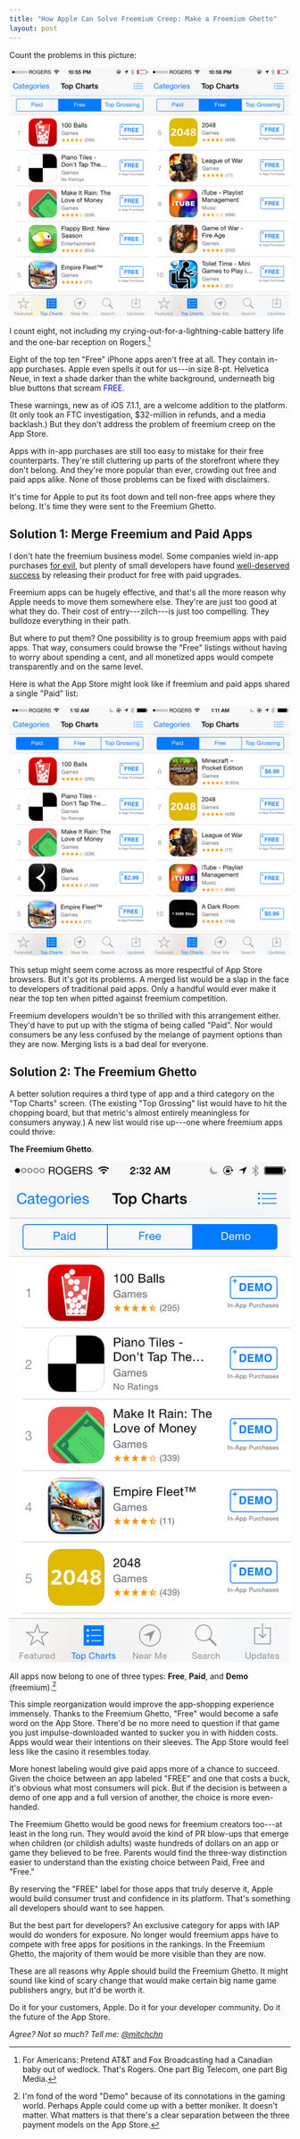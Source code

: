 ```yaml
---
title: "How Apple Can Solve Freemium Creep: Make a Freemium Ghetto"
layout: post
---
```


Count the problems in this picture:

<div class="banner">
<a href="/public/img/problem_free.png"><img src="/public/img/problem_free.png"></a>
</div>

I count eight, not including my crying-out-for-a-lightning-cable battery life and the one-bar reception on Rogers.[^rogers]

Eight of the top ten "Free" iPhone apps aren't free at all. They contain in-app purchases. Apple even spells it out for us---in size 8-pt. Helvetica Neue, in text a shade darker than the white background, underneath big blue buttons that scream <span style="color:blue">FREE</span>.

<!--more-->

These warnings, new as of iOS 7.1.1, are a welcome addition to the platform. (It only took an FTC investigation, $32-million in refunds, and a media backlash.) But they don't address the problem of freemium creep on the App Store.

Apps with in-app purchases are still too easy to mistake for their free counterparts. They're still cluttering up parts of the storefront where they don't belong. And they're more popular than ever, crowding out free and paid apps alike. None of those problems can be fixed with disclaimers.

It's time for Apple to put its foot down and tell non-free apps where they belong. It's time they were sent to the Freemium Ghetto.


## Solution 1: Merge Freemium and Paid Apps

I don't hate the freemium business model. Some companies wield in-app purchases [for evil](http://www.escapistmagazine.com/articles/view/video-games/editorials/reviews/10956-Dungeon-Keeper-Mobile-Review-Wallet-Reaper), but plenty of small developers have found [well-deserved success](https://www.fiftythree.com/paper) by releasing their product for free with paid upgrades.

Freemium apps can be hugely effective, and that's all the more reason why Apple needs to move them somewhere else. They're are just too good at what they do. Their cost of entry---zilch---is just too compelling. They bulldoze everything in their path.

But where to put them? One possibility is to group freemium apps with paid apps. That way, consumers could browse the "Free" listings without having to worry about spending a cent, and all monetized apps would compete transparently and on the same level.

Here is what the App Store might look like if freemium and paid apps shared a single "Paid" list:

<a href="/public/img/problem_paid.png"><img src="/public/img/problem_paid.png"></a>

This setup might seem come across as more respectful of App Store browsers. But it's got its problems. A merged list would be a slap in the face to developers of traditional paid apps. Only a handful would ever make it near the top ten when pitted against freemium competition.

Freemium developers wouldn't be so thrilled with this arrangement either. They'd have to put up with the stigma of being called "Paid". Nor would consumers be any less confused by the melange of payment options than they are now. Merging lists is a bad deal for everyone.

## Solution 2: The Freemium Ghetto

A better solution requires a third type of app and a third category on the "Top Charts" screen. (The existing "Top Grossing" list would have to hit the chopping board, but that metric's almost entirely meaningless for consumers anyway.) A new list would rise up---one where freemium apps could thrive: 

**The Freemium Ghetto**.

<div class="text-center banner">
<img src="/public/img/freemium_ghetto.png" class="small-image">
</div>

All apps now belong to one of three types: **Free**, **Paid**, and **Demo** (freemium).[^demo]

This simple reorganization would improve the app-shopping experience immensely. Thanks to the Freemium Ghetto, "Free" would become a safe word on the App Store. There'd be no more need to question if that game you just impulse-downloaded wanted to sucker you in with hidden costs. Apps would wear their intentions on their sleeves. The App Store would feel less like the casino it resembles today.

More honest labeling would give paid apps more of a chance to succeed. Given the choice between an app labeled "FREE" and one that costs a buck, it's obvious what most consumers will pick. But if the decision is between a demo of one app and a full version of another, the choice is more even-handed.

The Freemium Ghetto would be good news for freemium creators too---at least in the long run. They would avoid the kind of PR blow-ups that emerge when children (or childish adults) waste hundreds of dollars on an app or game they believed to be free. Parents would find the three-way distinction easier to understand than the existing choice between Paid, Free and "Free."

By reserving the "FREE" label for those apps that truly deserve it, Apple would build consumer trust and confidence in its platform. That's something all developers should want to see happen.

But the best part for developers? An exclusive category for apps with IAP would do wonders for exposure. No longer would freemium apps have to compete with free apps for positions in the rankings. In the Freemium Ghetto, the majority of them would be more visible than they are now.

These are all reasons why Apple should build the Freemium Ghetto. It might sound like kind of scary change that would make certain big name game publishers angry, but it'd be worth it.

Do it for your customers, Apple. Do it for your developer community. Do it the future of the App Store.

*Agree? Not so much? Tell me: [@mitchchn](http://twitter.com/mitchchn)*

[^rogers]: For Americans: Pretend AT&T and Fox Broadcasting had a Canadian baby out of wedlock. That's Rogers. One part Big Telecom, one part Big Media.

[^demo]: I'm fond of the word "Demo" because of its connotations in the gaming world. Perhaps Apple could come up with a better moniker. It doesn't matter. What matters is that there's a clear separation between the three payment models on the App Store.